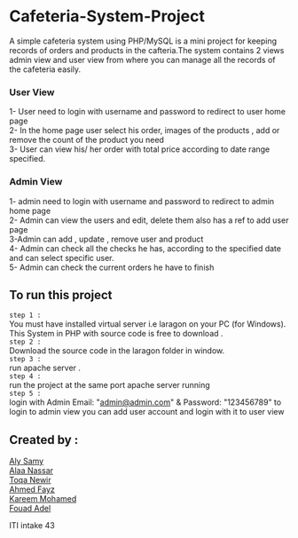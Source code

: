 # Cafeteria-System-Project
A simple cafeteria system using PHP/MySQL is a mini project for keeping records of orders and products in the cafteria.The system contains 2 views admin view and user view from where you can manage all the records of the cafeteria easily.

### User View
1- User need to login with username and password to redirect to user home page <br>
2- In the home page user select his order, images of the 
products , add or remove the count of the product you need <br>
3- User can view his/ her order with total price according to
date range specified. 

### Admin View
1- admin need to login with username and password to redirect to admin home page <br>
2- Admin can view the users and edit, delete them also has a ref to
add user page <br>
3-Admin can add , update , remove user and product <br> 
4- Admin can check all the checks he has, according to the
specified date and can select specific user. <br>
5- Admin can check the current orders he have to finish <br>

## To run this project
`step 1 : ` <br>
You must have installed virtual server i.e laragon on your PC (for Windows). This System in PHP with source code is free to download . <br>
`step 2 : `  <br>
Download the source code in the laragon folder in window. <br>
`step 3 : ` <br>
run apache server . <br>
`step 4 : ` <br>
run the project at the same port apache server running <br> 
`step 5 : ` <br>
login with Admin Email: "admin@admin.com" & Password: "123456789" to login to admin view you can add user account and login with it to user view

## Created by : 
[Aly Samy](alysamyrady@gmail.com) <br>
[Alaa Nassar](alaanassar1211@gmail.com) <br>
[Toqa Newir](tokanewer1234@gmail.com) <br>
[Ahmed Fayz](ahmedhimida4321@gmail.com) <br>
[Kareem Mohamed](Kareem.abouzait@gmail.com) <br>
[Fouad Adel](Fouad.adel262@gmail.com) <br>

ITI intake 43
